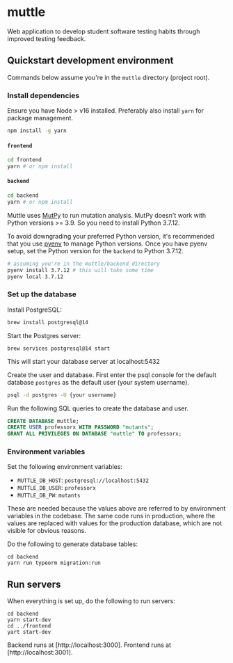# muttle
Web application to develop student software testing habits through improved testing feedback.

## Quickstart development environment 

Commands below assume you're in the `muttle` directory (project root).

### Install dependencies

Ensure you have Node > v16 installed. Preferably also install `yarn` for package management.

```bash
npm install -g yarn
```

#### `frontend`

```bash
cd frontend
yarn # or npm install
```

#### `backend`

```bash
cd backend
yarn # or npm install
```

Muttle uses [MutPy](https://github.com/mutpy/mutpy) to run mutation analysis. MutPy doesn't work with Python versions >= 3.9. So you need to install Python 3.7.12.

To avoid downgrading your preferred Python version, it's recommended that you use [pyenv](https://github.com/pyenv/pyenv) to manage Python versions. Once you have pyenv setup, set the Python version for the `backend` to Python 3.7.12.

```bash
# assuming you're in the muttle/backend directory
pyenv install 3.7.12 # this will take some time
pyenv local 3.7.12
```

### Set up the database

Install PostgreSQL:

```bash
brew install postgresql@14
```

Start the Postgres server:

```
brew services postgresql@14 start
```

This will start your database server at localhost:5432

Create the user and database. First enter the psql console for the default database `postgres` as the default user (your system username).

```bash
psql -d postgres -U {your username}
```

Run the following SQL queries to create the database and user.

```sql
CREATE DATABASE muttle;
CREATE USER professorx WITH PASSWORD "mutants";
GRANT ALL PRIVILEGES ON DATABASE "muttle" TO professorx;
```

### Environment variables

Set the following environment variables:

* `MUTTLE_DB_HOST`: `postgresql://localhost:5432`
* `MUTTLE_DB_USER`: `professorx`
* `MUTTLE_DB_PW`: `mutants`

These are needed because the values above are referred to by environment variables in the codebase. The same code runs in production, where the values are replaced with values for the production database, which are not visible for obvious reasons.

Do the following to generate database tables:

```
cd backend
yarn run typeorm migration:run
```

## Run servers

When everything is set up, do the following to run servers:

```
cd backend 
yarn start-dev
cd ../frontend
yart start-dev
```

Backend runs at [http://localhost:3000]. Frontend runs at [http://localhost:3001].
